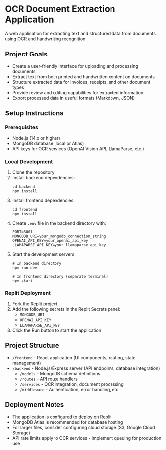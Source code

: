 # OCR Document Extraction Application

A web application for extracting text and structured data from documents using OCR and handwriting recognition.

## Project Goals

- Create a user-friendly interface for uploading and processing documents
- Extract text from both printed and handwritten content on documents
- Structure extracted data for invoices, receipts, and other document types
- Provide review and editing capabilities for extracted information
- Export processed data in useful formats (Markdown, JSON)

## Setup Instructions

### Prerequisites

- Node.js (14.x or higher)
- MongoDB database (local or Atlas)
- API keys for OCR services (OpenAI Vision API, LlamaParse, etc.)

### Local Development

1. Clone the repository
2. Install backend dependencies:
   ```
   cd backend
   npm install
   ```
3. Install frontend dependencies:
   ```
   cd frontend
   npm install
   ```
4. Create `.env` file in the backend directory with:
   ```
   PORT=3001
   MONGODB_URI=your_mongodb_connection_string
   OPENAI_API_KEY=your_openai_api_key
   LLAMAPARSE_API_KEY=your_llamaparse_api_key
   ```
5. Start the development servers:
   ```
   # In backend directory
   npm run dev
   
   # In frontend directory (separate terminal)
   npm start
   ```

### Replit Deployment

1. Fork the Replit project
2. Add the following secrets in the Replit Secrets panel:
   - `MONGODB_URI`
   - `OPENAI_API_KEY` 
   - `LLAMAPARSE_API_KEY`
3. Click the Run button to start the application

## Project Structure

- `/frontend` - React application (UI components, routing, state management)
- `/backend` - Node.js/Express server (API endpoints, database integration)
  - `/models` - MongoDB schema definitions
  - `/routes` - API route handlers
  - `/services` - OCR integration, document processing
  - `/middleware` - Authentication, error handling, etc.

## Deployment Notes

- The application is configured to deploy on Replit
- MongoDB Atlas is recommended for database hosting
- For larger files, consider configuring cloud storage (S3, Google Cloud Storage)
- API rate limits apply to OCR services - implement queuing for production use 